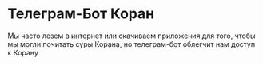 # Телеграм-Бот Коран

Мы часто лезем в интернет или скачиваем приложения для того, чтобы мы могли почитать суры Корана, но телеграм-бот облегчит нам доступ к Корану
